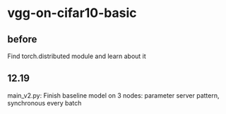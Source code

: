 # vgg-on-cifar10-basic

## before
Find torch.distributed module and learn about it

## 12.19
main_v2.py: 
Finish baseline model on 3 nodes: parameter server pattern, synchronous every batch

